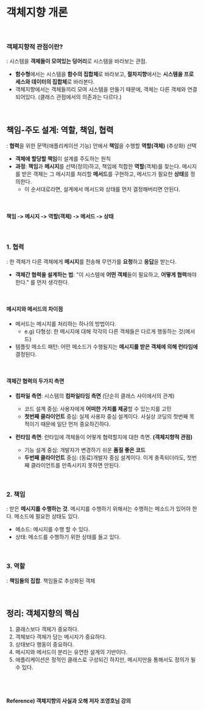 # 객체지향 개론

<br>

### 객체지향적 관점이란?

: 시스템을 **객체들이 모여있는 덩어리**로 시스템을 바라보는 관점.

* **함수형**에서는 시스템을 **함수의 집합체**로 바라보고, **절차지향**에서는 **시스템을 프로세스와 데이터의 집합체**로 바라본다.
* 객체지향에서는 객체들끼리 모여 시스템을 만들기 때문에, 객체는 다른 객체와 연결되어있다. (클래스 관점에서의 의존과는 다르다.)

<br>

## **책임-주도 설계: 역할, 책임, 협력**

: **협력**을 위한 문맥(애플리케이션 기능) 안에서 **책임**을 수행할 **역할(객체)** (추상화) 선택

* **객체에 할당할 책임**이 설계를 주도하는 원칙
* **과정**: **책임**과 **메시지**를 선택(정의)하고, 책임에 적합한 **역할**(객체)를 찾는다. 메시지를 받은 객체는 그 메시지를 처리할 **메서드**를 구현하고, 메서드가 필요한 **상태**를 정의한다.
  * 이 순서대로라면, 설계에서 메서드와 상태를 먼저 결정해버리면 안된다.

<br>

#### 책임 -> 메시지 -> 역할(객체) -> 메서드 -> 상태

<br>

### 1. 협력

: 한 객체가 다른 객체에게 **메시지**를 전송해 무언가를 **요청**하고 **응답**을 받는다.

* **객체간 협력을 설계하는 법**: "이 시스템에 **어떤 객체**들이 필요하고, **어떻게 협력**해야한다." 를 먼저 생각한다.

<br>

#### 메시지와 메서드의 차이점

* 메서드는 메시지를 처리하는 하나의 방법이다.
  * e.g) 다형성: 한 메시지에 대해 각각의 다른 객체들은 다르게 행동하는 것(메서드)
* 템플릿 메소드 패턴: 어떤 메소드가 수행될지는 **메시지를 받은 객체에 의해 런타임에** 결정된다.

<br>

#### 객체간 협력의 두가지 측면

* **컴파일 측면**: 시스템의 **컴파일타임 측면** (단순히 클래스 사이에서의 관계)
  * 코드 설계 중심: 사용자에게 **어떠한 가치를 제공**할 수 있는지를 고민
  * **첫번째 클라이언트** 중심: 실제 사용자 중심 설계이다. 사실상 코딩의 첫번째 목적이기 때문에 일단 먼저 중요하긴하다.

* **런타임 측면**: 런타임에 객체들이 어떻게 협력할지에 대한 측면. **(객체지향적 관점)**
  * 기능 설계 중심: 개발자가 변경하기 쉬운 **품질 좋은 코드**
  * **두번째 클라이언트** 중심: (동료)개발자 중심 설계이다. 이게 충족되더라도, 첫번째 클라이언트를 만족시키지 못하면 안된다.

<br>

### 2. 책임

: 받은 **메시지를 수행하는 것**. 메시지를 수행하기 위해서는 수행하는 메소드가 있어야 한다. 메소드에 필요한 상태도 있다.

* 메소드: 메시지를 수행 할 수 있다.
* 상태: 메소드를 수행하기 위한 상태를 들고 있다.

<br>

### 3. 역할

: **책임들의 집합**. 책임들로 추상화된 객체

<br>

## 정리: 객체지향의 핵심

1. 클래스보다 객체가 중요하다.
2. 객체보다 객체가 담는 메시지가 중요하다.
3. 상태보다 행동이 중요하다.
4. 메시지와 메서드이 분리는 유연한 설계의 기반이다.
5. 애플리케이션은 정적인 클래스로 구성되긴 하지만, 메시지만을 통해서도 정의가 될 수 있다.

<Br><br>

#### Reference) 객체지향의 사실과 오해 저자 조영호님 강의
